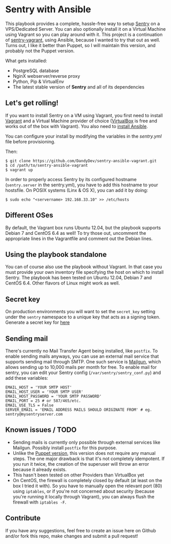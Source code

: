 # Sentry with Ansible

This playbook provides a complete, hassle-free way to setup [Sentry](https://github.com/getsentry/sentry) on a VPS/Dedicated Server. You can also optionally install it on a Virtual Machine using Vagrant so you can play around with it. This project is a continuation of [sentry-vagrant](https://github.com/DandyDev/sentry-vagrant), using Ansible, because I wanted to try that out as well. Turns out, I like it better than Puppet, so I will maintain this version, and probably not the Puppet version.

What gets installed:

*  PostgreSQL database
*  NginX webserver/reverse proxy
*  Python, Pip & VirtualEnv
*  The latest stable version of **Sentry** and all of its dependencies

## Let's get rolling!

If you want to install Sentry on a VM using Vagrant, you first need to install [Vagrant](http://www.vagrantup.com/) and a Virtual Machine provider of choice ([VirtualBox](https://www.virtualbox.org/) is free and works out of the box with Vagrant). You also need to [install Ansible](http://docs.ansible.com/intro_installation.html).

You can configure your install by modifying the variables in the _sentry.yml_ file before provisioning.

Then: 

```
$ git clone https://github.com/DandyDev/sentry-ansible-vagrant.git
$ cd /path/to/sentry-ansible-vagrant
$ vagrant up
```

In order to properly access Sentry by its configured hostname (`sentry.server` in the sentry.yml), you have to add this hostname to your hostsfile. On POSIX systems (Linx & OS X), you can add it by doing:

```
$ sudo echo "<servername> 192.168.33.10" >> /etc/hosts
```

## Different OSes

By default, the Vagrant box runs Ubuntu 12.04, but the playbook supports Debian 7 and CentOS 6.4 as well! To try those out, uncomment the appropriate lines in the Vagrantfile and comment out the Debian lines.

## Using the playbook standalone

You can of course also use the playbook without Vagrant. In that case you must provide your own inventory file specifying the host on which to install Sentry. The playbook has been tested on Ubuntu 12.04, Debian 7 and CentOS 6.4. Other flavors of Linux might work as well.

## Secret key

On production environments you will want to set the ``secret_key`` setting under the ``sentry`` namespace to a unique key that acts as a signing token. Generate a secret key for [here](http://www.miniwebtool.com/django-secret-key-generator/)

## Sending mail

There's currently no Mail Transfer Agent being installed, like `postfix`. To enable sending mails anyways, you can use an external mail service that supports sending mail through SMTP. One such service is [Mailgun](http://www.mailgun.com), which allows sending up to 10,000 mails per month for free. To enable mail for sentry, you can edit your Sentry config (`/var/sentry/sentry_conf.py`) and add these variables:

```
EMAIL_HOST = 'YOUR SMTP HOST'
EMAIL_HOST_USER = 'YOUR SMTP USER'
EMAIL_HOST_PASSWORD = 'YOUR SMTP PASSWORD'
EMAIL_PORT = 25 # or 587/465/etc.
EMAIL_USE_TLS = False
SERVER_EMAIL = 'EMAIL ADDRESS MAILS SHOULD ORIGINATE FROM' # eg. sentry@mysentryserver.com
```

## Known issues / TODO

* Sending mails is currently only possible through external services like Mailgun. Possibly install `postfix` for this purpose.
* Unlike the [Puppet version](https://github.com/DandyDev/sentry-vagrant), this version does not require any manual steps. The one major drawback is that it's not completely idempotent. If you run it twice, the creation of the superuser will throw an error because it already exists.
* This hasn't been tested on other Providers than VirtualBox yet
* On CentOS, the firewall is completely closed by default (at least on the box I tried it with). So you have to manually open the relevant port (80) using `iptables`, or if you're not concerned about security (because you're running it locally through Vagrant), you can always flush the firewall with `iptables -F`.

## Contribute

If you have any suggestions, feel free to create an issue here on Github and/or fork this repo, make changes and submit a pull request!
